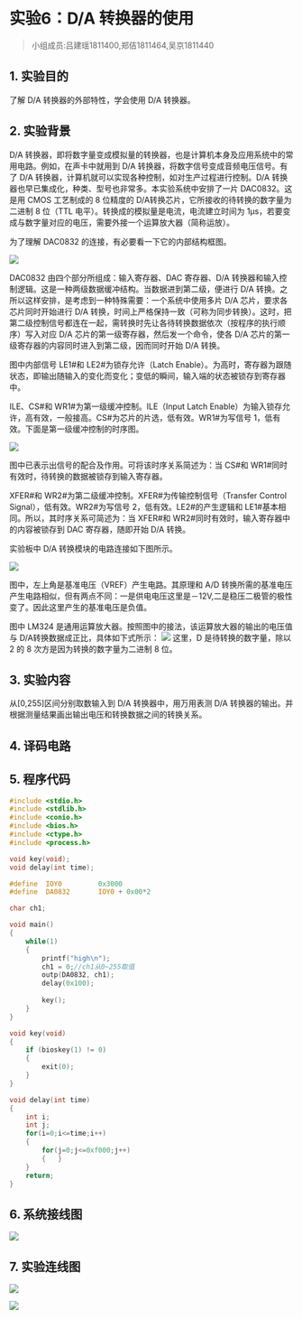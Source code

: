 # 实验6：D/A 转换器的使用

> 小组成员:吕建瑶1811400,郑佶1811464,吴京1811440

## 1. 实验目的

了解 D/A 转换器的外部特性，学会使用 D/A 转换器。

## 2. 实验背景

D/A 转换器，即将数字量变成模拟量的转换器，也是计算机本身及应用系统中的常用电路。例如，在声卡中就用到 D/A 转换器，将数字信号变成音频电压信号。有了 D/A 转换器，计算机就可以实现各种控制，如对生产过程进行控制。D/A 转换器也早已集成化，种类、型号也非常多。本实验系统中安排了一片 DAC0832。这是用 CMOS 工艺制成的 8 位精度的 D/A转换芯片，它所接收的待转换的数字量为二进制 8 位（TTL 电平）。转换成的模拟量是电流，电流建立时间为 1μs，若要变成与数字量对应的电压，需要外接一个运算放大器（简称运放）。

为了理解 DAC0832 的连接，有必要看一下它的内部结构框图。

![](img/lab6_bg_1.png)

DAC0832 由四个部分所组成：输入寄存器、DAC 寄存器、D/A 转换器和输入控制逻辑。这是一种两级数据缓冲结构。当数据进到第二级，便进行 D/A 转换。之所以这样安排，是考虑到一种特殊需要：一个系统中使用多片 D/A 芯片，要求各芯片同时开始进行 D/A 转换，时间上严格保持一致（可称为同步转换）。这时，把第二级控制信号都连在一起，需转换时先让各待转换数据依次（按程序的执行顺序）写入对应 D/A 芯片的第一级寄存器，然后发一个命令，使各 D/A 芯片的第一级寄存器的内容同时进入到第二级，因而同时开始 D/A 转换。

图中内部信号 LE1#和 LE2#为锁存允许（Latch Enable）。为高时，寄存器为跟随状态，即输出随输入的变化而变化；变低的瞬间，输入端的状态被锁存到寄存器中。

ILE、CS#和 WR1#为第一级缓冲控制。ILE（Input Latch Enable）为输入锁存允许，高有效，一般接高。CS#为芯片的片选，低有效。WR1#为写信号 1，低有效。下面是第一级缓冲控制的时序图。

![](img/lab6_bg_2.png)

图中已表示出信号的配合及作用。可将该时序关系简述为：当 CS#和 WR1#同时有效时，待转换的数据被锁存到输入寄存器。

XFER#和 WR2#为第二级缓冲控制。XFER#为传输控制信号（Transfer Control Signal），低有效。WR2#为写信号 2，低有效。LE2#的产生逻辑和 LE1#基本相同。所以，其时序关系可简述为：当 XFER#和 WR2#同时有效时，输入寄存器中的内容被锁存到 DAC 寄存器，随即开始 D/A 转换。

实验板中 D/A 转换模块的电路连接如下图所示。

![](img/lab6_bg_3.png)

图中，左上角是基准电压（VREF）产生电路。其原理和 A/D 转换所需的基准电压产生电路相似，但有两点不同：一是供电电压这里是－12V,二是稳压二极管的极性变了。因此这里产生的基准电压是负值。

图中 LM324 是通用运算放大器。按照图中的接法，该运算放大器的输出的电压值与 D/A转换数据成正比，具体如下式所示：
![](img/lab6_bg_4.png)
这里，D 是待转换的数字量，除以 2 的 8 次方是因为转换的数字量为二进制 8 位。

## 3. 实验内容

从[0,255]区间分别取数输入到 D/A 转换器中，用万用表测 D/A 转换器的输出。并根据测量结果画出输出电压和转换数据之间的转换关系。

## 4. 译码电路

## 5. 程序代码

```c
#include <stdio.h>
#include <stdlib.h>
#include <conio.h>
#include <bios.h>
#include <ctype.h>
#include <process.h>

void key(void);
void delay(int time);

#define  IOY0         0x3000
#define  DA0832       IOY0 + 0x00*2

char ch1;

void main()
{
	while(1)
	{
		printf("high\n");
		ch1 = 0;//ch1从0~255取值
		outp(DA0832, ch1);
		delay(0x100);
		
		key();
	}
}

void key(void)
{
	if (bioskey(1) != 0)
	{
		exit(0);
	}
}

void delay(int time)
{
	int i;
	int j;
	for(i=0;i<=time;i++)
	{
		for(j=0;j<=0xf000;j++)
		{   }
	}
	return;
}
```

## 6. 系统接线图

![](img/lab6_diagram.jpg)

## 7. 实验连线图

![](img/lab6_result_1.png)

![](img/lab6_result_2.jpg)